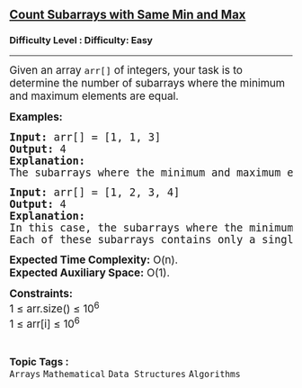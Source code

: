 <h2><a href="https://www.geeksforgeeks.org/problems/number-of-subarrays-whose-minimum-and-maximum-are-same5259/1?page=1&category=Arrays&status=attempted&sortBy=accuracy">Count Subarrays with Same Min and Max</a></h2><h3>Difficulty Level : Difficulty: Easy</h3><hr><div class="problems_problem_content__Xm_eO"><p><span style="font-size: 14pt;">Given an array <code>arr[]</code> of integers, your task is to determine the number of subarrays where the minimum and maximum elements are equal.</span></p>
<p><span style="font-size: 14pt;"><strong>Examples:</strong></span></p>
<pre><span style="font-size: 14pt;"><strong>Input:</strong> arr[] = [1, 1, 3]
<strong>Output:</strong> 4
<strong>Explanation: <br></strong>The subarrays where the minimum and maximum elements are the same are: (1), (1), (3) and (1, 1) 
</span></pre>
<pre><span style="font-size: 14pt;"><strong>Input:</strong> arr[] = [1, 2, 3, 4]
<strong>Output:</strong> 4<br><strong>Explanation: <br></strong>In this case, the subarrays where the minimum and maximum elements are the same are: (1), (2), (3) and (4)<br>Each of these subarrays contains only a single element, so the minimum and maximum are equal.
</span></pre>
<p><span style="font-size: 14pt;"><strong>Expected Time Complexity:</strong>&nbsp;O(n).<br><strong>Expected Auxiliary Space:</strong>&nbsp;O(1).</span></p>
<p><span style="font-size: 14pt;"><strong>Constraints:</strong><br>1 ≤ arr.size() ≤ 10<sup>6</sup><br>1 ≤ arr[i] ≤ 10<sup>6</sup></span></p></div><br><p><span style=font-size:18px><strong>Topic Tags : </strong><br><code>Arrays</code>&nbsp;<code>Mathematical</code>&nbsp;<code>Data Structures</code>&nbsp;<code>Algorithms</code>&nbsp;